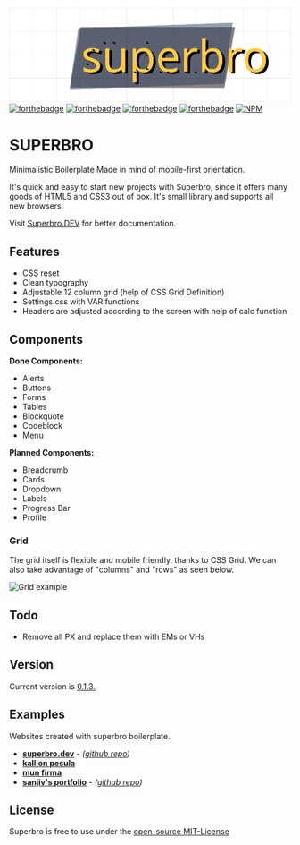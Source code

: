 ![superbro](https://raw.githubusercontent.com/eync/SuperBro.dev/master/img/superblogo.svg)
[![forthebadge](https://forthebadge.com/images/badges/built-with-love.svg)](https://forthebadge.com) [![forthebadge](https://forthebadge.com/images/badges/for-you.svg)](https://forthebadge.com) [![forthebadge](https://forthebadge.com/images/badges/uses-html.svg)](https://forthebadge.com) [![forthebadge](https://forthebadge.com/images/badges/uses-css.svg)](https://forthebadge.com) [![NPM](https://img.shields.io/npm/v/superbro.svg)](https://www.npmjs.com/package/superbro)

# SUPERBRO
Minimalistic Boilerplate
Made in mind of mobile-first orientation.

It's quick and easy to start new projects with Superbro, since it offers many goods of HTML5 and CSS3 out of box. It's small library and supports all new browsers.

Visit [Superbro.DEV](https://superbro.dev) for better documentation.

## Features
- CSS reset
- Clean typography 
- Adjustable 12 column grid (help of CSS Grid Definition)
- Settings.css with VAR functions
- Headers are adjusted according to the screen with help of calc function

## Components
**Done Components:**
- Alerts 
- Buttons
- Forms
- Tables
- Blockquote
- Codeblock
- Menu


**Planned Components:**
- Breadcrumb
- Cards 
- Dropdown
- Labels
- Progress Bar
- Profile


### Grid
The grid itself is flexible and mobile friendly, thanks to CSS Grid. 
We can also take advantage of "columns" and "rows" as seen below.

![Grid example](https://github.com/eync/SuperBro.dev/blob/master/gif.gif)

## Todo
- Remove all PX and replace them with EMs or VHs

## Version
Current version is [0.1.3.](https://github.com/eync/superbro/releases/tag/v0.1.3)

## Examples
Websites created with superbro boilerplate.
-   __[superbro.dev](https://superbro.dev)__ - _([github repo](https://github.com/eync/SuperBro.dev))_
-   __[kallion pesula](https://kallionpesula.com)__
-   __[mun firma](https://munfirma.fi)__
-   __[sanjiv's portfolio](https://sanjiv.info)__ - _([github repo](https://github.com/eync/eync.github.io))_

## License
Superbro is free to use under the [open-source MIT-License](https://github.com/eync/superbro/blob/master/LICENSE.md)
